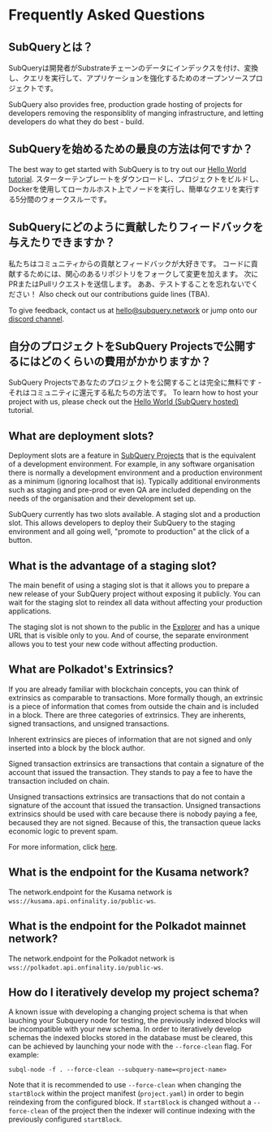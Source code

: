 # Frequently Asked Questions

## SubQueryとは？

SubQueryは開発者がSubstrateチェーンのデータにインデックスを付け、変換し、クエリを実行して、アプリケーションを強化するためのオープンソースプロジェクトです。

SubQuery also provides free, production grade hosting of projects for developers removing the responsiblity of manging infrastructure, and letting developers do what they do best - build.

## SubQueryを始めるための最良の方法は何ですか？

The best way to get started with SubQuery is to try out our [Hello World tutorial](../quickstart/helloworld-localhost.md). スターターテンプレートをダウンロードし、プロジェクトをビルドし、Dockerを使用してローカルホスト上でノードを実行し、簡単なクエリを実行する5分間のウォークスルーです。

## SubQueryにどのように貢献したりフィードバックを与えたりできますか？

私たちはコミュニティからの貢献とフィードバックが大好きです。 コードに貢献するためには、関心のあるリポジトリをフォークして変更を加えます。 次にPRまたはPullリクエストを送信します。 ああ、テストすることを忘れないでください！ Also check out our contributions guide lines (TBA).

To give feedback, contact us at hello@subquery.network or jump onto our [discord channel](https://discord.com/invite/78zg8aBSMG).

## 自分のプロジェクトをSubQuery Projectsで公開するにはどのくらいの費用がかかりますか？

SubQuery Projectsであなたのプロジェクトを公開することは完全に無料です - それはコミュニティに還元する私たちの方法です。 To learn how to host your project with us, please check out the [Hello World (SubQuery hosted)](../run_publish/publish.md) tutorial.

## What are deployment slots?

Deployment slots are a feature in [SubQuery Projects](https://project.subquery.network) that is the equivalent of a development environment. For example, in any software organisation there is normally a development environment and a production environment as a minimum (ignoring localhost that is). Typically additional environments such as staging and pre-prod or even QA are included depending on the needs of the organisation and their development set up.

SubQuery currently has two slots available. A staging slot and a production slot. This allows developers to deploy their SubQuery to the staging environment and all going well, "promote to production" at the click of a button.

## What is the advantage of a staging slot?

The main benefit of using a staging slot is that it allows you to prepare a new release of your SubQuery project without exposing it publicly. You can wait for the staging slot to reindex all data without affecting your production applications.

The staging slot is not shown to the public in the [Explorer](https://explorer.subquery.network/) and has a unique URL that is visible only to you. And of course, the separate environment allows you to test your new code without affecting production.

## What are Polkadot's Extrinsics?

If you are already familiar with blockchain concepts, you can think of extrinsics as comparable to transactions. More formally though, an extrinsic is a piece of information that comes from outside the chain and is included in a block. There are three categories of extrinsics. They are inherents, signed transactions, and unsigned transactions.

Inherent extrinsics are pieces of information that are not signed and only inserted into a block by the block author.

Signed transaction extrinsics are transactions that contain a signature of the account that issued the transaction. They stands to pay a fee to have the transaction included on chain.

Unsigned transactions extrinsics are transactions that do not contain a signature of the account that issued the transaction. Unsigned transactions extrinsics should be used with care because there is nobody paying a fee, becaused they are not signed. Because of this, the transaction queue lacks economic logic to prevent spam.

For more information, click [here](https://substrate.dev/docs/en/knowledgebase/learn-substrate/extrinsics).

## What is the endpoint for the Kusama network?

The network.endpoint for the Kusama network is `wss://kusama.api.onfinality.io/public-ws`.

## What is the endpoint for the Polkadot mainnet network?

The network.endpoint for the Polkadot network is `wss://polkadot.api.onfinality.io/public-ws`.

## How do I iteratively develop my project schema?

A known issue with developing a changing project schema is that when lauching your Subquery node for testing, the previously indexed blocks will be incompatible with your new schema. In order to iteratively develop schemas the indexed blocks stored in the database must be cleared, this can be achieved by launching your node with the `--force-clean` flag. For example:

```shell
subql-node -f . --force-clean --subquery-name=<project-name>
```

Note that it is recommended to use `--force-clean` when changing the `startBlock` within the project manifest (`project.yaml`) in order to begin reindexing from the configured block. If `startBlock` is changed without a `--force-clean` of the project then the indexer will continue indexing with the previously configured `startBlock`.
